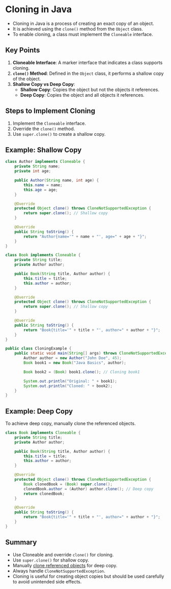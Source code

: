 # Cloning in Java

* Cloning in Java is a process of creating an exact copy of an object. 
* It is achieved using the `clone()` method from the `Object` class. 
* To enable cloning, a class must implement the `Cloneable` interface.

## Key Points
1. **Cloneable Interface**: A marker interface that indicates a class supports cloning.
2. **`clone()` Method**: Defined in the `Object` class, it performs a shallow copy of the object.
3. **Shallow Copy vs Deep Copy**:
   - **Shallow Copy**: Copies the object but not the objects it references.
   - **Deep Copy**: Copies the object and all objects it references.

## Steps to Implement Cloning
1. Implement the `Cloneable` interface.
2. Override the `clone()` method.
3. Use `super.clone()` to create a shallow copy.

## Example: Shallow Copy

```java
class Author implements Cloneable {
    private String name;
    private int age;

    public Author(String name, int age) {
        this.name = name;
        this.age = age;
    }

    @Override
    protected Object clone() throws CloneNotSupportedException {
        return super.clone(); // Shallow copy
    }

    @Override
    public String toString() {
        return "Author{name='" + name + "', age=" + age + "}";
    }
}

class Book implements Cloneable {
    private String title;
    private Author author;

    public Book(String title, Author author) {
        this.title = title;
        this.author = author;
    }

    @Override
    protected Object clone() throws CloneNotSupportedException {
        return super.clone(); // Shallow copy
    }

    @Override
    public String toString() {
        return "Book{title='" + title + "', author=" + author + "}";
    }
}

public class CloningExample {
    public static void main(String[] args) throws CloneNotSupportedException {
        Author author = new Author("John Doe", 45);
        Book book1 = new Book("Java Basics", author);

        Book book2 = (Book) book1.clone(); // Cloning book1

        System.out.println("Original: " + book1);
        System.out.println("Cloned: " + book2);
    }
}

```

## Example: Deep Copy

To achieve deep copy, manually clone the referenced objects.

```java
class Book implements Cloneable {
    private String title;
    private Author author;

    public Book(String title, Author author) {
        this.title = title;
        this.author = author;
    }

    @Override
    protected Object clone() throws CloneNotSupportedException {
        Book clonedBook = (Book) super.clone();
        clonedBook.author = (Author) author.clone(); // Deep copy
        return clonedBook;
    }

    @Override
    public String toString() {
        return "Book{title='" + title + "', author=" + author + "}";
    }
}
```

## Summary

* Use Cloneable and override `clone()` for cloning.
* Use `super.clone()` for shallow copy.
* Manually <u>clone referenced objects</u> for deep copy.
* Always handle `CloneNotSupportedException`.
* Cloning is useful for creating object copies but should be used carefully to avoid unintended side effects. 